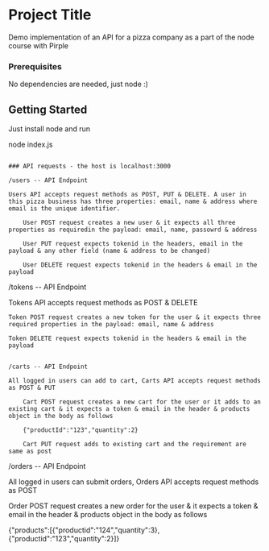 # Project Title

Demo implementation of an API for a pizza company as a part of the node course with Pirple

### Prerequisites

No dependencies are needed, just node :)

## Getting Started
Just install node and run

node index.js


```

### API requests - the host is localhost:3000

/users -- API Endpoint

Users API accepts request methods as POST, PUT & DELETE. A user in this pizza business has three properties: email, name & address where email is the unique identifier.

    User POST request creates a new user & it expects all three properties as requiredin the payload: email, name, passowrd & address

    User PUT request expects tokenid in the headers, email in the payload & any other field (name & address to be changed)

    User DELETE request expects tokenid in the headers & email in the payload

```

/tokens -- API Endpoint

Tokens API accepts request methods as POST & DELETE

    Token POST request creates a new token for the user & it expects three required properties in the payload: email, name & address

    Token DELETE request expects tokenid in the headers & email in the payload
```

/carts -- API Endpoint

All logged in users can add to cart, Carts API accepts request methods as POST & PUT

    Cart POST request creates a new cart for the user or it adds to an existing cart & it expects a token & email in the header & products object in the body as follows
    
    {"productId":"123","quantity":2}
     
    Cart PUT request adds to existing cart and the requirement are same as post
```
/orders -- API Endpoint

All logged in users can submit orders, Orders API accepts request methods as POST

Order POST request creates a new order for the user & it expects a token & email in the header & products object in the body as follows
    
{"products":[{"productid":"124","quantity":3},{"productid":"123","quantity":2}]}

